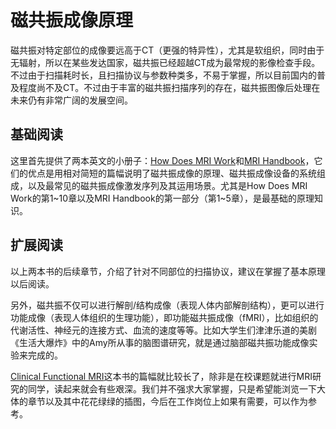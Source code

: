 # 磁共振成像原理

磁共振对特定部位的成像要远高于CT（更强的特异性），尤其是软组织，同时由于无辐射，所以在某些发达国家，磁共振已经超越CT成为最常规的影像检查手段。不过由于扫描耗时长，且扫描协议与参数种类多，不易于掌握，所以目前国内的普及程度尚不及CT。不过由于丰富的磁共振扫描序列的存在，磁共振图像后处理在未来仍有非常广阔的发展空间。

## 基础阅读
这里首先提供了两本英文的小册子：[How Does MRI Work](./How_Does_MRI_Work.pdf)和[MRI Handbook](./MRI_Handbook.pdf)，它们的优点是用相对简短的篇幅说明了磁共振成像的原理、磁共振成像设备的系统组成，以及最常见的磁共振成像激发序列及其运用场景。尤其是How Does MRI Work的第1~10章以及MRI Handbook的第一部分（第1~5章），是最基础的原理知识。

## 扩展阅读
以上两本书的后续章节，介绍了针对不同部位的扫描协议，建议在掌握了基本原理以后阅读。

另外，磁共振不仅可以进行解剖/结构成像（表现人体内部解剖结构），更可以进行功能成像（表现人体组织的生理功能），即功能磁共振成像（fMRI），比如组织的代谢活性、神经元的连接方式、血流的速度等等。比如大学生们津津乐道的美剧《生活大爆炸》中的Amy所从事的脑图谱研究，就是通过脑部磁共振功能成像实验来完成的。

[Clinical Functional MRI](./Clinical_Functional_MRI.pdf)这本书的篇幅就比较长了，除非是在校课题就进行MRI研究的同学，读起来就会有些艰深。我们并不强求大家掌握，只是希望能浏览一下大体的章节以及其中花花绿绿的插图，今后在工作岗位上如果有需要，可以作为参考。